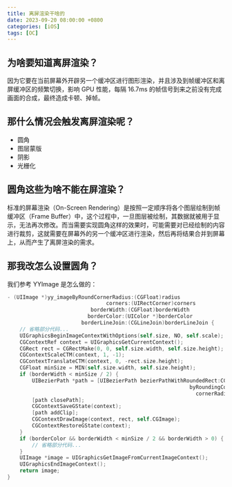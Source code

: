 ```yaml
---
title: 离屏渲染干啥的
date: 2023-09-20 08:00:00 +0800
categories: [iOS]
tags: [OC]
---
```


## 为啥要知道离屏渲染？

因为它要在当前屏幕外开辟另一个缓冲区进行图形渲染，并且涉及到帧缓冲区和离屏缓冲区的频繁切换，影响 GPU 性能，每隔 16.7ms 的帧信号到来之前没有完成画面的合成，最终造成卡顿、掉帧。

## 那什么情况会触发离屏渲染呢？

- 圆角
- 图层蒙版
- 阴影
- 光栅化

## 圆角这些为啥不能在屏渲染？

标准的屏幕渲染（On-Screen Rendering）是按照一定顺序将各个图层绘制到帧缓冲区（Frame Buffer）中，这个过程中，一旦图层被绘制，其数据就被用于显示，无法再次修改。而当需要实现圆角这样的效果时，可能需要对已经绘制的内容进行裁剪，这就需要在屏幕外的另一个缓冲区进行渲染，然后再将结果合并到屏幕上，从而产生了离屏渲染的需求。

## 那我改怎么设置圆角？

我们参考 YYImage 是怎么做的：

```objective-c
- (UIImage *)yy_imageByRoundCornerRadius:(CGFloat)radius
                                corners:(UIRectCorner)corners
                           borderWidth:(CGFloat)borderWidth
                          borderColor:(UIColor *)borderColor
                        borderLineJoin:(CGLineJoin)borderLineJoin {
    // 省略部分代码...
    UIGraphicsBeginImageContextWithOptions(self.size, NO, self.scale);
    CGContextRef context = UIGraphicsGetCurrentContext();
    CGRect rect = CGRectMake(0, 0, self.size.width, self.size.height);
    CGContextScaleCTM(context, 1, -1);
    CGContextTranslateCTM(context, 0, -rect.size.height);
    CGFloat minSize = MIN(self.size.width, self.size.height);
    if (borderWidth < minSize / 2) {
        UIBezierPath *path = [UIBezierPath bezierPathWithRoundedRect:CGRectInset(rect, borderWidth, borderWidth)
                                                           byRoundingCorners:corners
                                                             cornerRadii:CGSizeMake(radius, borderWidth)];
        [path closePath];
        CGContextSaveGState(context);
        [path addClip];
        CGContextDrawImage(context, rect, self.CGImage);
        CGContextRestoreGState(context);
    }
    if (borderColor && borderWidth < minSize / 2 && borderWidth > 0) {
        // 省略部分代码...
    }
    UIImage *image = UIGraphicsGetImageFromCurrentImageContext();
    UIGraphicsEndImageContext();
    return image;
}
```
